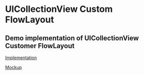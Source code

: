 # UICollectionView Custom FlowLayout
## Demo implementation of UICollectionView Customer FlowLayout

[Implementation](https://github.com/hitendradeveloper/UICollectionVIewFlowLayout/blob/master/FlowLayout/Simulator%20Screen%20Shot%2005-Feb-2017%2C%202.29.42%20PM.png)

[Mockup](https://github.com/hitendradeveloper/UICollectionVIewFlowLayout/blob/master/FlowLayout/Flowlayout%20Mockup.png)

